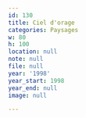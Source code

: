 ```yaml
---
id: 130
title: Ciel d'orage
categories: Paysages
w: 80
h: 100
location: null
note: null
file: null
year: '1998'
year_start: 1998
year_end: null
image: null

---
```

